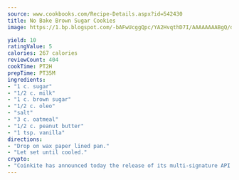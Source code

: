 ```yaml
---
source: www.cookbooks.com/Recipe-Details.aspx?id=542430
title: No Bake Brown Sugar Cookies
image: https://1.bp.blogspot.com/-bAFwUcggQpc/YA2HvqthD7I/AAAAAAAABgQ/dGGityjUeSk5WIgvhJroHVt7XYoXF2qygCLcBGAsYHQ/s320/10.png

yield: 10
ratingValue: 5
calories: 267 calories
reviewCount: 404
cookTime: PT2H
prepTime: PT35M
ingredients:
- "1 c. sugar"
- "1/2 c. milk"
- "1 c. brown sugar"
- "1/2 c. oleo"
- "salt"
- "3 c. oatmeal"
- "1/2 c. peanut butter"
- "1 tsp. vanilla"
directions:
- "Drop on wax paper lined pan."
- "Let set until cooled."
crypto:
- "Coinkite has announced today the release of its multi-signature API and Co-sign Pages, giving users the first Bitcoin platform of its kind to support M-of-15 signatures."
---
```

